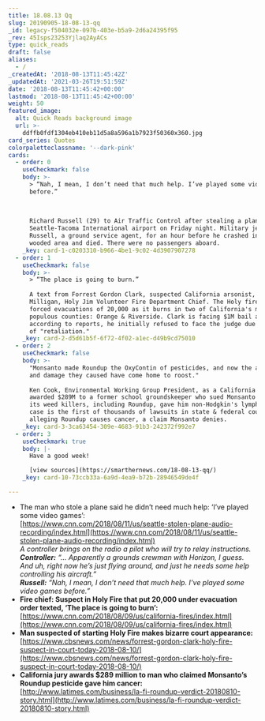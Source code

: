 ```yaml
---
title: 18.08.13 Qq
slug: 20190905-18-08-13-qq
_id: legacy-f504032e-097b-403e-b5a9-2d6a24395f95
_rev: 45Isps23253Yjlaq2AyACs
type: quick_reads
draft: false
aliases:
  - /
_createdAt: '2018-08-13T11:45:42Z'
_updatedAt: '2021-03-26T19:51:59Z'
date: '2018-08-13T11:45:42+00:00'
lastmod: '2018-08-13T11:45:42+00:00'
weight: 50
featured_image:
  alt: Quick Reads background image
  url: >-
    ddffb0fdf1304eb410eb11d5a8a596a1b7923f50360x360.jpg
card_series: Quotes
colorpaletteclassname: '--dark-pink'
cards:
  - order: 0
    useCheckmark: false
    body: >-
      > “Nah, I mean, I don’t need that much help. I’ve played some video games
      before.”  
        
        
        
      Richard Russell (29) to Air Traffic Control after stealing a plane at
      Seattle-Tacoma International airport on Friday night. Military jets chased
      Russell, a ground service agent, for an hour before he crashed into a
      wooded area and died. There were no passengers aboard.
    _key: card-1-c0203310-b966-4be1-9c02-4d3907907278
  - order: 1
    useCheckmark: false
    body: >-
      > “The place is going to burn.”  
        
      A text from Forrest Gordon Clark, suspected California arsonist, to Mike
      Milligan, Holy Jim Volunteer Fire Department Chief. The Holy fire has
      forced evacuations of 20,000 as it burns in two of California's most
      populous counties: Orange & Riverside. Clark is facing $1M bail and
      according to reports, he initially refused to face the judge due to fears
      of "retaliation."
    _key: card-2-d5d61b5f-6f72-4f02-a1ec-d49b9cd75010
  - order: 2
    useCheckmark: false
    body: >-
      "Monsanto made Roundup the OxyContin of pesticides, and now the addiction
      and damage they caused have come home to roost."  
        
      Ken Cook, Environmental Working Group President, as a California jury
      awarded $289M to a former school groundskeeper who sued Monsanto saying
      its weed killers, including Roundup, gave him non-Hodgkin's lymphoma. The
      case is the first of thousands of lawsuits in state & federal courts
      alleging Roundup causes cancer, a claim Monsanto denies.
    _key: card-3-3ca63454-309e-4683-91b3-242372f992e7
  - order: 3
    useCheckmark: true
    body: |-
      Have a good week!

      [view sources](https://smarthernews.com/18-08-13-qq/)
    _key: card-10-73ccb33a-6a9d-4ea9-b72b-28946549de4f

---
```

* The man who stole a plane said he didn’t need much help: ‘I’ve played some video games’:  
[https://www.cnn.com/2018/08/11/us/seattle-stolen-plane-audio-recording/index.html](https://www.cnn.com/2018/08/11/us/seattle-stolen-plane-audio-recording/index.html)  
_A controller brings on the radio a pilot who will try to relay instructions._  
_**Controller:** “… Apparently a grounds crewman with Horizon, I guess. And uh, right now he’s just flying around, and just he needs some help controlling his aircraft.”_  
_**Russell:** “Nah, I mean, I don’t need that much help. I’ve played some video games before.”_
* **Fire chief: Suspect in Holy Fire that put 20,000 under evacuation order texted, ‘The place is going to burn’:**  
[https://www.cnn.com/2018/08/09/us/california-fires/index.html](https://www.cnn.com/2018/08/09/us/california-fires/index.html)
* **Man suspected of starting Holy Fire makes bizarre court appearance:**  
[https://www.cbsnews.com/news/forrest-gordon-clark-holy-fire-suspect-in-court-today-2018-08-10/](https://www.cbsnews.com/news/forrest-gordon-clark-holy-fire-suspect-in-court-today-2018-08-10/)
* **California jury awards $289 million to man who claimed Monsanto’s Roundup pesticide gave him cancer:**  
[http://www.latimes.com/business/la-fi-roundup-verdict-20180810-story.html](http://www.latimes.com/business/la-fi-roundup-verdict-20180810-story.html)